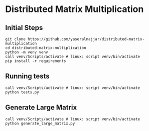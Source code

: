 # Distributed Matrix Multiplication

## Initial Steps

```
git clone https://github.com/yaseralnajjar/distributed-matrix-multiplication
cd distributed-matrix-multiplication
python -m venv venv
call venv/Scripts/activate # linux: script venv/bin/activate
pip install -r requirements
```

## Running tests

```
call venv/Scripts/activate # linux: script venv/bin/activate
python tests.py
```

## Generate Large Matrix

```
call venv/Scripts/activate # linux: script venv/bin/activate
python generate_large_matrix.py
```
